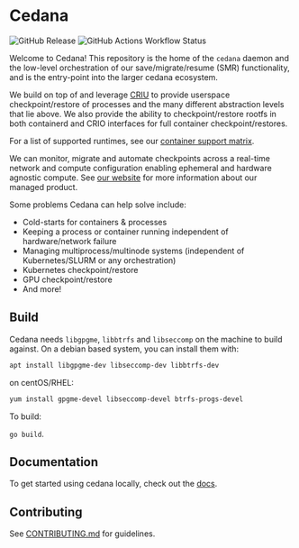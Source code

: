 # Cedana

![GitHub Release](https://img.shields.io/github/v/release/cedana/cedana) ![GitHub Actions Workflow Status](https://img.shields.io/github/actions/workflow/status/cedana/cedana/release.yml?branch=main)

Welcome to Cedana! This repository is the home of the `cedana` daemon and the low-level orchestration of our save/migrate/resume (SMR) functionality, and is the entry-point into the larger cedana ecosystem.

We build on top of and leverage [CRIU](https://github.com/checkpoint-restore/criu) to provide userspace checkpoint/restore of processes and the many different abstraction levels that lie above. We also provide the ability to checkpoint/restore rootfs in both containerd and CRIO interfaces for full container checkpoint/restores.

For a list of supported runtimes, see our [container support matrix](docs/support/runtimes.md).

We can monitor, migrate and automate checkpoints across a real-time network and compute configuration enabling ephemeral and hardware agnostic compute. See [our website](https://cedana.ai) for more information about our managed product.

Some problems Cedana can help solve include:

- Cold-starts for containers & processes
- Keeping a process or container running independent of hardware/network failure
- Managing multiprocess/multinode systems (independent of Kubernetes/SLURM or any orchestration)
- Kubernetes checkpoint/restore
- GPU checkpoint/restore
- And more!

## Build

Cedana needs `libgpgme`, `libbtrfs` and `libseccomp` on the machine to build against. On a debian based system, you can install them with:

```sh
apt install libgpgme-dev libseccomp-dev libbtrfs-dev
```

on centOS/RHEL:

```sh
yum install gpgme-devel libseccomp-devel btrfs-progs-devel
```

To build:

`go build`.

## Documentation

To get started using cedana locally, check out the [docs](docs).

## Contributing

See [CONTRIBUTING.md](CONTRIBUTING.md) for guidelines.
